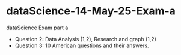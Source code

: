 # dataScience-14-May-25-Exam-a
dataScience Exam part a
* Question 2: Data Analysis (1,2), Research and  graph (1,2)
* Question 3: 10 American questions and their answers.

